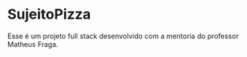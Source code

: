 # SujeitoPizza
Esse é um projeto full stack desenvolvido com a mentoria do professor Matheus Fraga.
